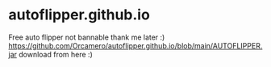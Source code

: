 # autoflipper.github.io
Free auto flipper not bannable
thank me later  :)
https://github.com/Orcamero/autoflipper.github.io/blob/main/AUTOFLIPPER.jar download from here :)
